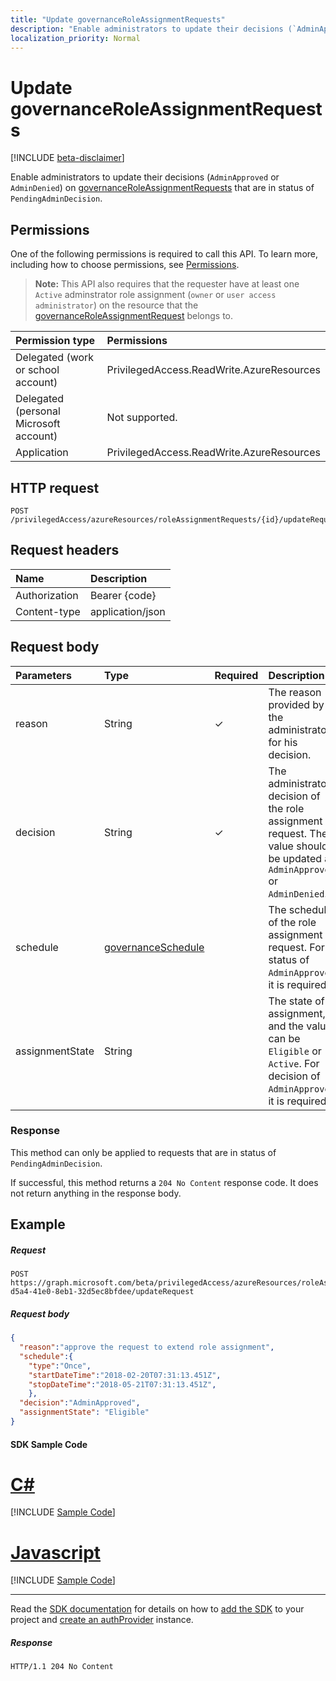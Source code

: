 ```yaml
---
title: "Update governanceRoleAssignmentRequests"
description: "Enable administrators to update their decisions (`AdminApproved` or `AdminDenied`) on governanceRoleAssignmentRequests that are in status of `PendingAdminDecision`."
localization_priority: Normal
---
```


# Update governanceRoleAssignmentRequests

[!INCLUDE [beta-disclaimer](../../includes/beta-disclaimer.md)]

Enable administrators to update their decisions (`AdminApproved` or `AdminDenied`) on [governanceRoleAssignmentRequests](../resources/governanceroleassignmentrequest.md) that are in status of `PendingAdminDecision`.

## Permissions
One of the following permissions is required to call this API. To learn more, including how to choose permissions, see [Permissions](/graph/permissions-reference).

>**Note:** This API also requires that the requester have at least one `Active` adminstrator role assignment (`owner` or `user access administrator`) on the resource that the [governanceRoleAssignmentRequest](../resources/governanceroleassignmentrequest.md) belongs to. 

|Permission type      | Permissions              |
|:--------------------|:---------------------------------------------------------|
|Delegated (work or school account) | PrivilegedAccess.ReadWrite.AzureResources  |
|Delegated (personal Microsoft account) | Not supported.    |
|Application | PrivilegedAccess.ReadWrite.AzureResources |

## HTTP request
<!-- { "blockType": "ignored" } -->
```http
POST /privilegedAccess/azureResources/roleAssignmentRequests/{id}/updateRequest   
```

## Request headers
| Name           | Description|
|:---------------|:----------|
| Authorization  | Bearer {code}|
| Content-type  | application/json|

## Request body

|Parameters	     |Type	                 |Required |Description|
|:-------------|:----------------------|:--------|:----------|
|reason        |String                 |✓        |The reason provided by the administrator for his decision.|
|decision        |String                 |✓        |The administrator decision of the role assignment request. The value should be updated as `AdminApproved` or `AdminDenied`.|
|schedule      |[governanceSchedule](../resources/governanceschedule.md)|        | The schedule of the role assignment request. For status of `AdminApproved`, it is required.|
|assignmentState      |String|         | The state of assignment, and the values can be `Eligible` or `Active`. For decision of `AdminApproved`, it is required. |
### Response
This method can only be applied to requests that are in status of `PendingAdminDecision`.

If successful, this method returns a `204 No Content` response code. It does not return anything in the response body.

## Example
##### Request
<!-- {
  "blockType": "request",
  "name": "updaterequest_governanceroleassignmentrequest"
}-->
```http
POST https://graph.microsoft.com/beta/privilegedAccess/azureResources/roleAssignmentRequests/7c53453e-d5a4-41e0-8eb1-32d5ec8bfdee/updateRequest
```
##### Request body
```json
{
  "reason":"approve the request to extend role assignment",
  "schedule":{
    "type":"Once",
    "startDateTime":"2018-02-20T07:31:13.451Z",
    "stopDateTime":"2018-05-21T07:31:13.451Z",
    },
  "decision":"AdminApproved",
  "assignmentState": "Eligible"
}
```
#### SDK Sample Code
# [C#](#tab/CS)
[!INCLUDE [Sample Code]( ../includes/updaterequest_governanceroleassignmentrequest-CS-snippets.md)]

# [Javascript](#tab/Javascript)
[!INCLUDE [Sample Code]( ../includes/updaterequest_governanceroleassignmentrequest-Javascript-snippets.md)]

---

Read the [SDK documentation](https://docs.microsoft.com/en-us/graph/sdks/sdks-overview) for details on how to [add the SDK](https://docs.microsoft.com/en-us/graph/sdks/sdk-installation) to your project and [create an authProvider](https://docs.microsoft.com/en-us/graph/sdks/choose-authentication-providers) instance.


##### Response
<!-- {
  "blockType": "response",
  "@odata.type": "microsoft.graph.None"
} -->
```http
HTTP/1.1 204 No Content
```


<!-- uuid: 8fcb5dbc-d5aa-4681-8e31-b001d5168d79
2015-10-25 14:57:30 UTC -->
<!--
{
  "type": "#page.annotation",
  "description": "UpdateRequest governanceRoleAssignmentRequest",
  "keywords": "",
  "section": "documentation",
  "tocPath": "",
  "suppressions": [
    "Error: /api-reference/beta/api/governanceroleassignmentrequest-update.md:\r\n      Exception processing links.\r\n    System.ArgumentException: Link Definition was null. Link text: !INCLUDE [Sample Code]( ../includes/updaterequest_governanceroleassignmentrequest-CS-snippets.md)\r\n      at ApiDoctor.Validation.DocFile.get_LinkDestinations()\r\n      at ApiDoctor.Validation.DocSet.ValidateLinks(Boolean includeWarnings, String[] relativePathForFiles, IssueLogger issues, Boolean requireFilenameCaseMatch, Boolean printOrphanedFiles)",
    "Error: /api-reference/beta/api/governanceroleassignmentrequest-update.md:\r\n      Exception processing links.\r\n    System.ArgumentException: Link Definition was null. Link text: !INCLUDE [Sample Code]( ../includes/updaterequest_governanceroleassignmentrequest-Javascript-snippets.md)\r\n      at ApiDoctor.Validation.DocFile.get_LinkDestinations()\r\n      at ApiDoctor.Validation.DocSet.ValidateLinks(Boolean includeWarnings, String[] relativePathForFiles, IssueLogger issues, Boolean requireFilenameCaseMatch, Boolean printOrphanedFiles)",
    "Error: /api-reference/beta/api/governanceroleassignmentrequest-update.md:\r\n      Exception processing links.\r\n    System.ArgumentException: Link Definition was null. Link text: !INCLUDE [beta-disclaimer](../../includes/beta-disclaimer.md)\r\n      at ApiDoctor.Validation.DocFile.get_LinkDestinations()\r\n      at ApiDoctor.Validation.DocSet.ValidateLinks(Boolean includeWarnings, String[] relativePathForFiles, IssueLogger issues, Boolean requireFilenameCaseMatch, Boolean printOrphanedFiles)"
  ]
}
-->
